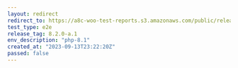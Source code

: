 ```yaml
---
layout: redirect
redirect_to: https://a8c-woo-test-reports.s3.amazonaws.com/public/release/8.2.0-a.1/php-8.1/e2e/index.html
test_type: e2e
release_tag: 8.2.0-a.1
env_description: "php-8.1"
created_at: "2023-09-13T23:22:20Z"
passed: false
---
```

